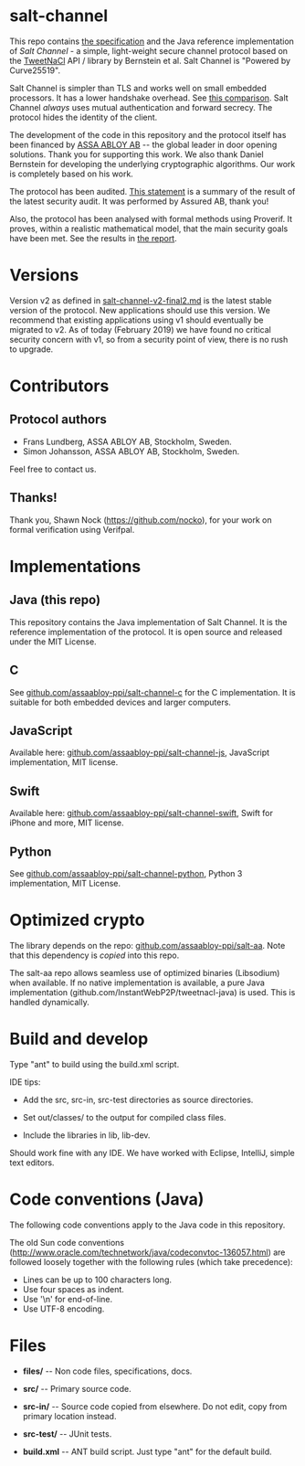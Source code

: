 salt-channel
============

This repo contains [the specification](files/spec/salt-channel-v2-final2.md) and the 
Java reference implementation of 
*Salt Channel* - a simple, light-weight secure channel protocol based on the 
[TweetNaCl](http://tweetnacl.cr.yp.to/) API / library by Bernstein et al.
Salt Channel is "Powered by Curve25519".

Salt Channel is simpler than TLS and works well on small embedded processors.
It has a lower handshake overhead. See [this comparison](files/salt-channel-vs-tls-2017-05.md).
Salt Channel *always* uses mutual authentication and forward secrecy.
The protocol hides the identity of the client.

The development of the code in this repository and the protocol 
itself has been financed by [ASSA ABLOY AB](http://www.assaabloy.com/) -- the 
global leader in door opening solutions. Thank you for 
supporting this work. We also thank Daniel Bernstein for developing the 
underlying cryptographic algorithms. Our work is completely based on his work.

The protocol has been audited. [This statement](files/v2-review-statement-2018-02.pdf)
is a summary of the result of the latest security audit. It was performed 
by Assured AB, thank you!

Also, the protocol has been analysed with formal methods using Proverif. 
It proves, within a realistic mathematical model, that the main security goals
have been met. See the results in [the report](formal-verification/proverif/SaltChannelReport-2018.pdf).



Versions
========

Version v2 as defined in [salt-channel-v2-final2.md](files/spec/salt-channel-v2-final2.md) 
is the latest stable version of the protocol. New applications should use this version.
We recommend that existing applications using v1 should eventually be migrated
to v2. As of today (February 2019) we have found no critical security concern 
with v1, so from a security point of view, there is no rush to upgrade.



Contributors
============

## Protocol authors

* Frans Lundberg, ASSA ABLOY AB, Stockholm, Sweden.
* Simon Johansson, ASSA ABLOY AB, Stockholm, Sweden.

Feel free to contact us.

## Thanks!

Thank you, Shawn Nock (https://github.com/nocko), for your work on formal verification 
using Verifpal.



Implementations
===============


Java (this repo)
----------------

This repository contains the Java implementation of Salt Channel. It is the reference 
implementation of the protocol. It is open source and released under the MIT License.


C
---

See [github.com/assaabloy-ppi/salt-channel-c](https://github.com/assaabloy-ppi/salt-channel-c) for the C implementation. It is suitable for both
embedded devices and larger computers.


JavaScript
----------

Available here: [github.com/assaabloy-ppi/salt-channel-js](https://github.com/assaabloy-ppi/salt-channel-js), 
JavaScript implementation, MIT license.


Swift
-----

Available here: [github.com/assaabloy-ppi/salt-channel-swift](https://github.com/assaabloy-ppi/salt-channel-swift),
Swift for iPhone and more, MIT license.


Python
------

See [github.com/assaabloy-ppi/salt-channel-python](https://github.com/assaabloy-ppi/salt-channel-python), 
Python 3 implementation, MIT License.



Optimized crypto
================

The library depends on the repo:
[github.com/assaabloy-ppi/salt-aa](https://github.com/assaabloy-ppi/salt-aa).
Note that this dependency is *copied* into this repo.

The salt-aa repo allows seamless use of optimized binaries (Libsodium) 
when available. If no native implementation is available, a pure Java 
implementation (github.com/InstantWebP2P/tweetnacl-java) is used. 
This is handled dynamically.



Build and develop
=================

Type "ant" to build using the build.xml script.

IDE tips: 

* Add the src, src-in, src-test directories as source 
directories.

* Set out/classes/ to the output for compiled class files.

* Include the libraries in lib, lib-dev.

Should work fine with any IDE. We have worked with Eclipse, IntelliJ, simple 
text editors.



Code conventions (Java)
=======================

The following code conventions apply to the Java code in this repository.

The old Sun code conventions 
(http://www.oracle.com/technetwork/java/codeconvtoc-136057.html)
are followed loosely together with the following rules (which take precedence):

* Lines can be up to 100 characters long.
* Use four spaces as indent.
* Use '\n' for end-of-line.
* Use UTF-8 encoding.


Files
=====

* **files/** -- Non code files, specifications, docs.

* **src/** -- Primary source code.

* **src-in/** -- Source code copied from elsewhere. Do not edit, copy 
  from primary location instead.

* **src-test/** -- JUnit tests.

* **build.xml** -- ANT build script. Just type "ant" for the default build.

